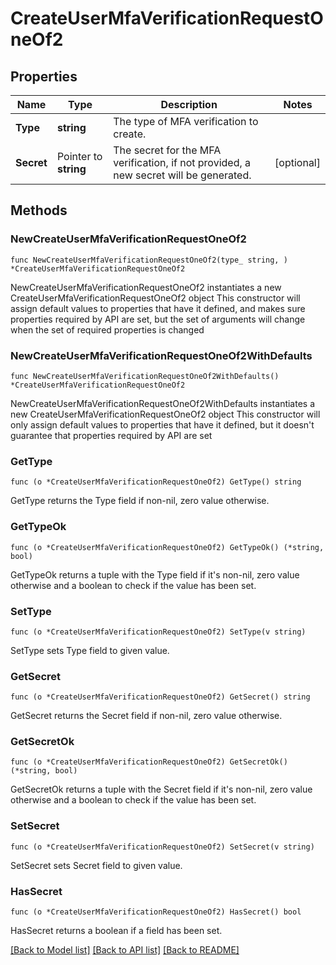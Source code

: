 # CreateUserMfaVerificationRequestOneOf2

## Properties

Name | Type | Description | Notes
------------ | ------------- | ------------- | -------------
**Type** | **string** | The type of MFA verification to create. | 
**Secret** | Pointer to **string** | The secret for the MFA verification, if not provided, a new secret will be generated. | [optional] 

## Methods

### NewCreateUserMfaVerificationRequestOneOf2

`func NewCreateUserMfaVerificationRequestOneOf2(type_ string, ) *CreateUserMfaVerificationRequestOneOf2`

NewCreateUserMfaVerificationRequestOneOf2 instantiates a new CreateUserMfaVerificationRequestOneOf2 object
This constructor will assign default values to properties that have it defined,
and makes sure properties required by API are set, but the set of arguments
will change when the set of required properties is changed

### NewCreateUserMfaVerificationRequestOneOf2WithDefaults

`func NewCreateUserMfaVerificationRequestOneOf2WithDefaults() *CreateUserMfaVerificationRequestOneOf2`

NewCreateUserMfaVerificationRequestOneOf2WithDefaults instantiates a new CreateUserMfaVerificationRequestOneOf2 object
This constructor will only assign default values to properties that have it defined,
but it doesn't guarantee that properties required by API are set

### GetType

`func (o *CreateUserMfaVerificationRequestOneOf2) GetType() string`

GetType returns the Type field if non-nil, zero value otherwise.

### GetTypeOk

`func (o *CreateUserMfaVerificationRequestOneOf2) GetTypeOk() (*string, bool)`

GetTypeOk returns a tuple with the Type field if it's non-nil, zero value otherwise
and a boolean to check if the value has been set.

### SetType

`func (o *CreateUserMfaVerificationRequestOneOf2) SetType(v string)`

SetType sets Type field to given value.


### GetSecret

`func (o *CreateUserMfaVerificationRequestOneOf2) GetSecret() string`

GetSecret returns the Secret field if non-nil, zero value otherwise.

### GetSecretOk

`func (o *CreateUserMfaVerificationRequestOneOf2) GetSecretOk() (*string, bool)`

GetSecretOk returns a tuple with the Secret field if it's non-nil, zero value otherwise
and a boolean to check if the value has been set.

### SetSecret

`func (o *CreateUserMfaVerificationRequestOneOf2) SetSecret(v string)`

SetSecret sets Secret field to given value.

### HasSecret

`func (o *CreateUserMfaVerificationRequestOneOf2) HasSecret() bool`

HasSecret returns a boolean if a field has been set.


[[Back to Model list]](../README.md#documentation-for-models) [[Back to API list]](../README.md#documentation-for-api-endpoints) [[Back to README]](../README.md)


